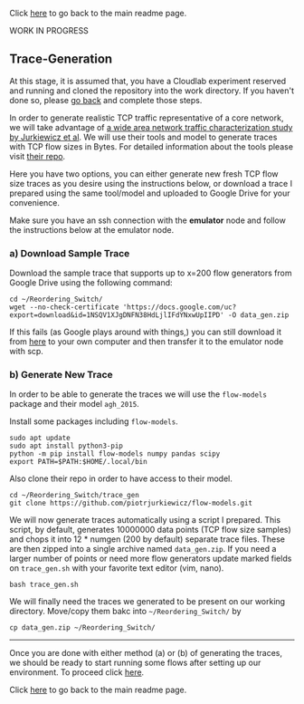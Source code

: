 Click [here](https://github.com/ufukusubutun/Reordering_Switch#trace-generation) to go back to the main readme page.

WORK IN PROGRESS

## Trace-Generation

At this stage, it is assumed that, you have a Cloudlab experiment reserved and running and cloned the repository into the work directory. If you haven't done so, please [go back](https://github.com/ufukusubutun/Reordering_Switch#trace-generation) and complete those steps. 

In order to generate realistic TCP traffic representative of a core network, we will take advantage of [a wide area network traffic characterization study by Jurkiewicz et al](https://arxiv.org/abs/1809.03486). We will use their tools and model to generate traces with TCP flow sizes in Bytes. For detailed information about the tools please visit [their repo](https://github.com/piotrjurkiewicz/flow-models).

Here you have two options, you can either generate new fresh TCP flow size traces as you desire using the instructions below, or download a trace I prepared using the same tool/model and uploaded to Google Drive for your convenience.

Make sure you have an ssh connection with the **emulator** node and follow the instructions below at the emulator node.

### a) Download Sample Trace
	
Download the sample trace that supports up to x=200 flow generators from Google Drive using the following command:

	cd ~/Reordering_Switch/
	wget --no-check-certificate 'https://docs.google.com/uc?export=download&id=1NSQV1XJgDNFN38HdLjlIFdYNxwUpIIPD' -O data_gen.zip

If this fails (as Google plays around with things,) you can still download it from [here](https://drive.google.com/file/d/1NSQV1XJgDNFN38HdLjlIFdYNxwUpIIPD/view) to your own computer and then transfer it to the emulator node with scp.

### b) Generate New Trace

In order to be able to generate the traces we will use the `flow-models` package and their model `agh_2015`. 

Install some packages including `flow-models`.

	sudo apt update
	sudo apt install python3-pip
	python -m pip install flow-models numpy pandas scipy
	export PATH=$PATH:$HOME/.local/bin

Also clone their repo in order to have access to their model.

	cd ~/Reordering_Switch/trace_gen
	git clone https://github.com/piotrjurkiewicz/flow-models.git

We will now generate traces automatically using a script I prepared. This script, by default, generates 10000000 data points (TCP flow size samples) and chops it into 12 * numgen (200 by default) separate trace files. These are then zipped into a single archive named `data_gen.zip`. If you need a larger number of points or need more flow generators update marked fields on `trace_gen.sh` with your favorite text editor (vim, nano).

	bash trace_gen.sh

We will finally need the traces we generated to be present on our working directory. Move/copy them bakc into `~/Reordering_Switch/` by

	cp data_gen.zip ~/Reordering_Switch/

----------

Once you are done with either method (a) or (b) of generating the traces, we should be ready to start running some flows after setting up our environment. To proceed click [here](https://github.com/ufukusubutun/Reordering_Switch/blob/main/docs/exp_run.md#running-the-experiment).


Click [here](https://github.com/ufukusubutun/Reordering_Switch#trace-generation) to go back to the main readme page.